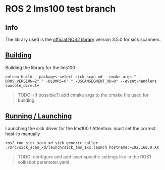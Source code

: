 # ROS 2 lms100 test branch

## Info
The library used is the [official ROS2 library](https://github.com/SICKAG/sick_scan_xd/tree/master) version 3.5.0 for sick scanners. 

## [Building](https://github.com/SICKAG/sick_scan_xd/blob/master/INSTALL-ROS2.md#summary-for-the-different-build-options)

Building the library for the lms100

    colcon build --packages-select sick_scan_xd --cmake-args " -DROS_VERSION=2" " -DLDMRS=0" " -DSCANSEGMENT_XD=0" --event-handlers console_direct+

> TODO: (if possible?) add cmake args to the cmake file used for building

## [Running / Launching](https://github.com/SICKAG/sick_scan_xd?tab=readme-ov-file#running-the-driver)

Launching the sick driver for the lms100 ! Attention: must set the correct host-ip manually

    ros2 run sick_scan_xd sick_generic_caller ./src/sick_scan_xd/launch/sick_lms_1xx.launch hostname:=192.168.0.XX

> TODO: configure and add laser specific settings like in the ROS1 volksbot parameter.yaml

